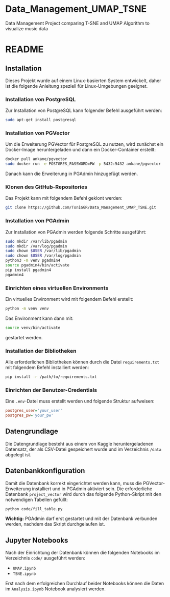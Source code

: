 # Data_Management_UMAP_TSNE
Data Management Project comparing T-SNE and UMAP Algorithm to visualize music data

# README

## Installation

Dieses Projekt wurde auf einem Linux-basierten System entwickelt, daher ist die folgende Anleitung speziell für Linux-Umgebungen geeignet.

### Installation von PostgreSQL
Zur Installation von PostgreSQL kann folgender Befehl ausgeführt werden:
```sh
sudo apt-get install postgresql
```

### Installation von PGVector
Um die Erweiterung PGVector für PostgreSQL zu nutzen, wird zunächst ein Docker-Image heruntergeladen und dann ein Docker-Container erstellt:
```sh
docker pull ankane/pgvector
sudo docker run -e POSTGRES_PASSWORD=PW -p 5432:5432 ankane/pgvector
```
Danach kann die Erweiterung in PGAdmin hinzugefügt werden.

### Klonen des GitHub-Repositories
Das Projekt kann mit folgendem Befehl geklont werden:
```sh
git clone https://github.com/ToniGGR/Data_Management_UMAP_TSNE.git
```

### Installation von PGAdmin
Zur Installation von PGAdmin werden folgende Schritte ausgeführt:
```sh
sudo mkdir /var/lib/pgadmin
sudo mkdir /var/log/pgadmin
sudo chown $USER /var/lib/pgadmin
sudo chown $USER /var/log/pgadmin
python3 -m venv pgadmin4
source pgadmin4/bin/activate
pip install pgadmin4
pgadmin4
```

### Einrichten eines virtuellen Environments
Ein virtuelles Environment wird mit folgendem Befehl erstellt:
```sh
python -m venv venv
```
Das Environment kann dann mit:
```sh
source venv/bin/activate
```
gestartet werden.

### Installation der Bibliotheken
Alle erforderlichen Bibliotheken können durch die Datei `requirements.txt` mit folgendem Befehl installiert werden:
```sh
pip install -r /path/to/requirements.txt
```

### Einrichten der Benutzer-Credentials
Eine `.env`-Datei muss erstellt werden und folgende Struktur aufweisen:
```ini
postgres_user='your_user'
postgres_pw='your_pw'
```

## Datengrundlage
Die Datengrundlage besteht aus einem von Kaggle heruntergeladenen Datensatz, der als CSV-Datei gespeichert wurde und im Verzeichnis `/data` abgelegt ist.

## Datenbankkonfiguration
Damit die Datenbank korrekt eingerichtet werden kann, muss die PGVector-Erweiterung installiert und in PGAdmin aktiviert sein. Die erforderliche Datenbank `project_vector` wird durch das folgende Python-Skript mit den notwendigen Tabellen gefüllt:
```sh
python code/fill_table.py
```
**Wichtig:** PGAdmin darf erst gestartet und mit der Datenbank verbunden werden, nachdem das Skript durchgelaufen ist.

## Jupyter Notebooks
Nach der Einrichtung der Datenbank können die folgenden Notebooks im Verzeichnis `code/` ausgeführt werden:
- `UMAP.ipynb`
- `TSNE.ipynb`

Erst nach dem erfolgreichen Durchlauf beider Notebooks können die Daten im `Analysis.ipynb` Notebook analysiert werden.


